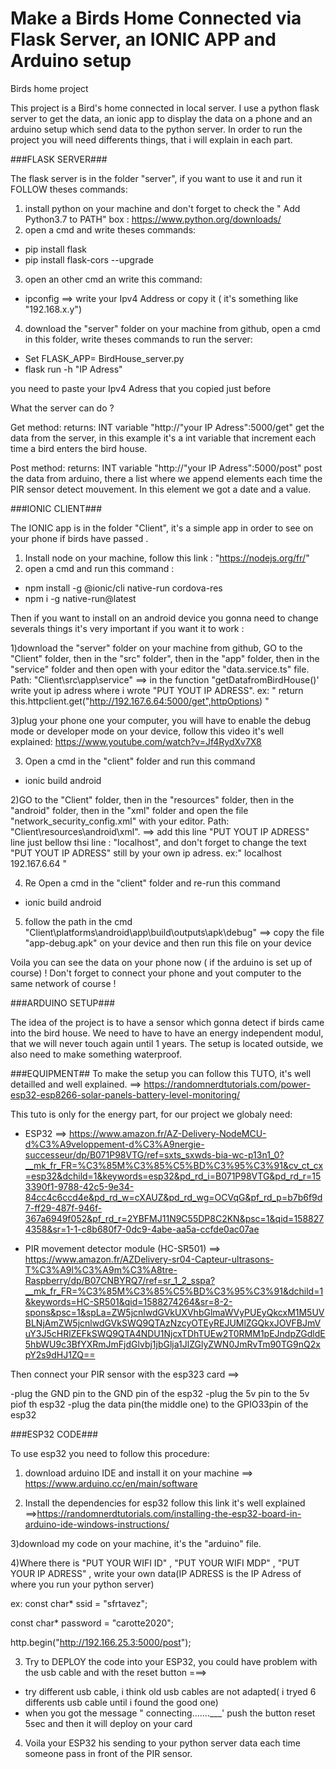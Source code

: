 # Make a Birds Home Connected via Flask Server, an IONIC APP and Arduino setup
Birds home project 

This project is a Bird's home connected in local server. I use a python flask server to get the data, an ionic app to display the data on a phone and an arduino setup which send data to the python server. In order to run the project you will need differents things, that i will explain in each part. 



###FLASK SERVER###

The flask server is in the folder "server", if you want to use it and run it  FOLLOW theses commands: 

1) install python on your machine and don't forget to check the " Add Python3.7 to PATH" box : https://www.python.org/downloads/ 
1) open a cmd and write theses commands: 
- pip install flask 
- pip install flask-cors --upgrade

3) open an other cmd an write this command: 
- ipconfig 
==> write your Ipv4 Address or copy it ( it's something like "192.168.x.y") 

4) download the "server" folder on your machine from github, open a cmd in this folder, write theses commands to run the server:
- Set FLASK_APP= BirdHouse_server.py
- flask run -h "IP Adress"

you need to paste your Ipv4 Adress that you copied just before 

What the server can do ? 


Get method: 
returns: INT variable 
"http://"your IP Adress":5000/get"
get the data from the server, in this example it's a int variable that increment each time a bird enters the bird house. 

Post method: 
returns: INT variable
"http://"your IP Adress":5000/post"
post the data from arduino, there a list where we append elements each time the PIR sensor detect mouvement.
In this element we got a date and a value.



###IONIC CLIENT### 

The IONIC app is in the folder "Client", it's a simple app in order to see on your phone if birds have passed . 

1) Install node on your machine, follow this link : "https://nodejs.org/fr/"
2) open a cmd and run this command : 
- npm install -g @ionic/cli native-run cordova-res
- npm i -g native-run@latest

Then if you want to install on an android device you gonna need to change severals things it's very important if you want it to work :

1)download the "server" folder on your machine from github, GO to the "Client" folder, then in the "src" folder", then in the "app" folder, then in the "service" folder and then open with your editor the "data.service.ts" file. Path: "Client\src\app\service"
==>  in the function "getDatafromBirdHouse()' write  yout ip adress where i wrote "PUT YOUT IP ADRESS". 
ex: " return this.httpclient.get("http://192.167.6.64:5000/get",httpOptions) "



3)plug your phone one your computer, you will have to enable the debug mode or developer mode on your device, follow this video it's well explained: https://www.youtube.com/watch?v=Jf4RydXv7X8

3) Open a cmd in the "client" folder and run this command
- ionic build android

2)GO to the "Client" folder, then in the "resources" folder, then in the "android" folder, then in the "xml" folder and open the file "network_security_config.xml" with your editor. Path: "Client\resources\android\xml".
==> add this line "<domain>PUT YOUT IP ADRESS</domain>" line just bellow thsi line :
"<domain includeSubdomains="true">localhost</domain>", and don't forget to change the text "PUT YOUT IP ADRESS" still by your own ip adress. 
ex:" <domain-config cleartextTrafficPermitted="true">
        <domain includeSubdomains="true">localhost</domain>
        <domain>192.167.6.64</domain>
    </domain-config> "

4) Re Open a cmd in the "client" folder and re-run this command
- ionic build android

5) follow the path in the cmd "Client\platforms\android\app\build\outputs\apk\debug"
==> copy the file "app-debug.apk" on your device and then run this file on your device

Voila you can see the data on your phone now ( if the arduino is set up of course) ! Don't forget to connect your phone and yout computer to the same network of course ! 


###ARDUINO SETUP###

The idea of the project is to have a sensor which gonna detect if birds came into the bird house. We need to have to have an energy independent modul, that we will never touch again until 1 years. The setup is located outside, we also need to make something waterproof. 

###EQUIPMENT##
To make the setup you can follow this TUTO, it's well detailled and well explained. ==> https://randomnerdtutorials.com/power-esp32-esp8266-solar-panels-battery-level-monitoring/


This tuto is only for the energy part, for our project we globaly need:
- ESP32 ==>
https://www.amazon.fr/AZ-Delivery-NodeMCU-d%C3%A9veloppement-d%C3%A9nergie-successeur/dp/B071P98VTG/ref=sxts_sxwds-bia-wc-p13n1_0?__mk_fr_FR=%C3%85M%C3%85%C5%BD%C3%95%C3%91&cv_ct_cx=esp32&dchild=1&keywords=esp32&pd_rd_i=B071P98VTG&pd_rd_r=153390f1-9788-42c5-9e34-84cc4c6ccd4e&pd_rd_w=cXAUZ&pd_rd_wg=OCVqG&pf_rd_p=b7b6f9d7-ff29-487f-946f-367a6949f052&pf_rd_r=2YBFMJ11N9C55DP8C2KN&psc=1&qid=1588274358&sr=1-1-c8b680f7-0dc9-4abe-aa5a-ccfde0ac07ae

- PIR movement detector module (HC-SR501) ==>
https://www.amazon.fr/AZDelivery-sr04-Capteur-ultrasons-T%C3%A9l%C3%A9m%C3%A8tre-Raspberry/dp/B07CNBYRQ7/ref=sr_1_2_sspa?__mk_fr_FR=%C3%85M%C3%85%C5%BD%C3%95%C3%91&dchild=1&keywords=HC-SR501&qid=1588274264&sr=8-2-spons&psc=1&spLa=ZW5jcnlwdGVkUXVhbGlmaWVyPUEyQkcxM1M5UVBLNjAmZW5jcnlwdGVkSWQ9QTAzNzcyOTEyREJUMlZGQkxJOVFBJmVuY3J5cHRlZEFkSWQ9QTA4NDU1NjcxTDhTUEw2T0RMM1pEJndpZGdldE5hbWU9c3BfYXRmJmFjdGlvbj1jbGlja1JlZGlyZWN0JmRvTm90TG9nQ2xpY2s9dHJ1ZQ==


Then connect your PIR sensor with the esp323 card ==>

-plug the GND pin to the GND pin of the esp32
-plug the 5v pin to the 5v piof th esp32
-plug the data pin(the middle one) to the GPIO33pin of the esp32 


###ESP32 CODE###

To use esp32 you need to follow this procedure: 

1) download arduino IDE and install it on your machine ==> https://www.arduino.cc/en/main/software

2) Install the dependencies for esp32 
follow this link it's well explained ==>https://randomnerdtutorials.com/installing-the-esp32-board-in-arduino-ide-windows-instructions/

3)download my code on your machine, it's the "arduino" file.

4)Where there is "PUT YOUR WIFI ID" , "PUT YOUR WIFI MDP" , "PUT YOUR IP ADRESS" , write your own data(IP ADRESS is the IP Adress of where you run your python server) 

ex:
const char* ssid = "sfrtavez";

const char* password =  "carotte2020";

http.begin("http://192.166.25.3:5000/post");

3) Try to DEPLOY the code into your ESP32, you could have problem with the usb cable and with the reset button ===>
- try different usb cable, i think old usb cables are not adapted( i tryed 6 differents usb cable until i found the good one)
- when you got the message " connecting.......___' push the button reset 5sec and then it will deploy on your card



4) Voila your ESP32 his sending to your python server data each time someone pass in front of the PIR sensor.




